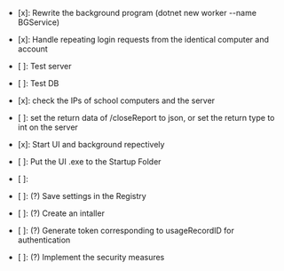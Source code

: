 <!-- TODO: Start UI with Administrator privileges -->

- [x]: Rewrite the background program (dotnet new worker --name BGService)
- [x]: Handle repeating login requests from the identical computer and account
- [ ]: Test server
- [ ]: Test DB
- [x]: check the IPs of school computers and the server
- [ ]: set the return data of /closeReport to json, or set the return type to int on the server
- [x]: Start UI and background repectively
- [ ]: Put the UI .exe to the Startup Folder
- [ ]: 

- [ ]: (?) Save settings in the Registry
- [ ]: (?) Create an intaller
- [ ]: (?) Generate token corresponding to usageRecordID for authentication
- [ ]: (?) Implement the security measures
